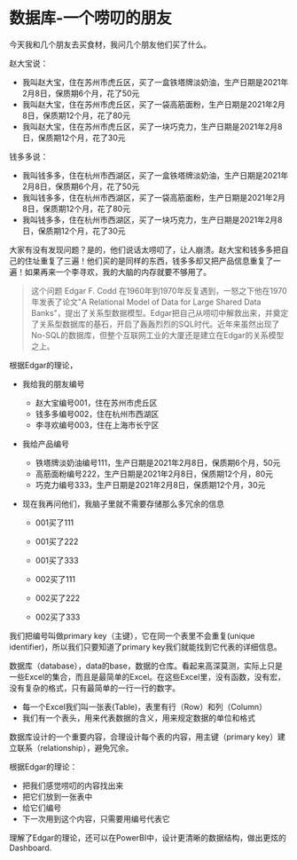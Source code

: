 # 数据库-一个唠叨的朋友

今天我和几个朋友去买食材，我问几个朋友他们买了什么。

赵大宝说：

- 我叫赵大宝，住在苏州市虎丘区，买了一盒铁塔牌淡奶油，生产日期是2021年2月8日，保质期6个月，花了50元
- 我叫赵大宝，住在苏州市虎丘区，买了一袋高筋面粉，生产日期是2021年2月8日，保质期12个月，花了80元
- 我叫赵大宝，住在苏州市虎丘区，买了一块巧克力，生产日期是2021年2月8日，保质期12个月，花了30元


钱多多说：

- 我叫钱多多，住在杭州市西湖区，买了一盒铁塔牌淡奶油，生产日期是2021年2月8日，保质期6个月，花了50元
- 我叫钱多多，住在杭州市西湖区，买了一袋高筋面粉，生产日期是2021年2月8日，保质期12个月，花了80元
- 我叫钱多多，住在杭州市西湖区，买了一块巧克力，生产日期是2021年2月8日，保质期12个月，花了30元



大家有没有发现问题？是的，他们说话太唠叨了，让人崩溃。赵大宝和钱多多把自己的住址重复了三遍！他们买的是同样的东西，钱多多却又把产品信息重复了一遍！如果再来一个李寻欢，我的大脑的内存就要不够用了。

> 这个问题 Edgar F. Codd 在1960年到1970年反复遇到，一怒之下他在1970年发表了论文"A Relational Model of Data for Large Shared Data Banks"，提出了关系型数据模型。Edgar把自己从唠叨中解救出来，并奠定了关系型数据库的基石，开启了轰轰烈烈的SQL时代。近年来虽然出现了No-SQL的数据库，但整个互联网工业的大厦还是建立在Edgar的关系模型之上。


根据Edgar的理论，

- 我给我的朋友编号
  * 赵大宝编号001，住在苏州市虎丘区
  * 钱多多编号002，住在杭州市西湖区
  * 李寻欢编号003，住在上海市长宁区
- 我给产品编号
  * 铁塔牌淡奶油编号111，生产日期是2021年2月8日，保质期6个月，50元
  * 高筋面粉编号222，生产日期是2021年2月8日，保质期12个月，80元
  * 巧克力编号333，生产日期是2021年2月8日，保质期12个月，30元

- 现在我再问他们，我脑子里就不需要存储那么多冗余的信息
  * 001买了111
  * 001买了222
  * 001买了333

  * 002买了111
  * 002买了222
  * 002买了333



我们把编号叫做primary key（主键），它在同一个表里不会重复(unique identifier)，所以我们只要知道了primary key我们就能找到它代表的详细信息。


数据库（database），data的base，数据的仓库。看起来高深莫测，实际上只是一些Excel的集合，而且是最简单的Excel。在这些Excel里，没有函数，没有宏，没有复杂的格式，只有最简单的一行一行的数字。

- 每一个Excel我们叫一张表(Table)，表里有行（Row）和列（Column）
- 我们有一个表头，用来代表数据的含义，用来规定数据的单位和格式
  
数据库设计的一个重要内容，合理设计每个表的内容，用主键（primary key）建立联系（relationship），避免冗余。

根据Edgar的理论：

- 把我们感觉唠叨的内容找出来
- 把它们放到一张表中
- 给它们编号
- 下一次用到这个内容，只需要用编号代表它


理解了Edgar的理论，还可以在PowerBI中，设计更清晰的数据结构，做出更炫的Dashboard.

